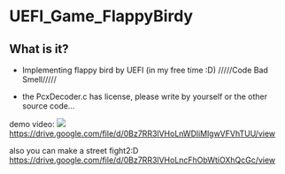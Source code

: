 # UEFI_Game_FlappyBirdy
 

## What is it?
- Implementing flappy bird by UEFI
 (in my free time :D)
/////Code Bad Smell/////

- the PcxDecoder.c has license, please write by yourself or the other source code...


demo video:
![](http://i.imgur.com/zLNzUWn.png)
https://drive.google.com/file/d/0Bz7RR3lVHoLnWDliMlgwVFVhTUU/view

also you can make a street fight2:D
https://drive.google.com/file/d/0Bz7RR3lVHoLncFhObWtiOXhQcGc/view
